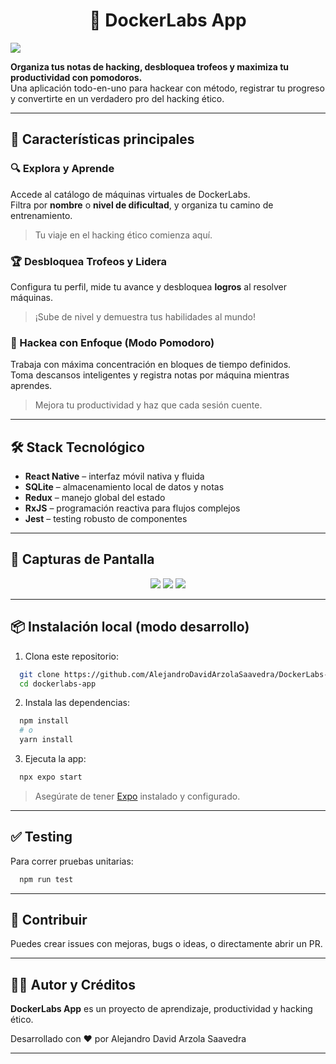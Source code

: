 <h1 align="center">🐳 DockerLabs App</h1>

<img src="https://i.imgur.com/MFBAi5h.png">

**Organiza tus notas de hacking, desbloquea trofeos y maximiza tu productividad con pomodoros.**  
Una aplicación todo-en-uno para hackear con método, registrar tu progreso y convertirte en un verdadero pro del hacking ético.

---

## 🚀 Características principales

### 🔍 Explora y Aprende
Accede al catálogo de máquinas virtuales de DockerLabs.  
Filtra por **nombre** o **nivel de dificultad**, y organiza tu camino de entrenamiento.  
> Tu viaje en el hacking ético comienza aquí.

### 🏆 Desbloquea Trofeos y Lidera
Configura tu perfil, mide tu avance y desbloquea **logros** al resolver máquinas.  
> ¡Sube de nivel y demuestra tus habilidades al mundo!

### 🧠 Hackea con Enfoque (Modo Pomodoro)
Trabaja con máxima concentración en bloques de tiempo definidos.  
Toma descansos inteligentes y registra notas por máquina mientras aprendes.  
> Mejora tu productividad y haz que cada sesión cuente.

---

## 🛠️ Stack Tecnológico

- **React Native** – interfaz móvil nativa y fluida
- **SQLite** – almacenamiento local de datos y notas
- **Redux** – manejo global del estado
- **RxJS** – programación reactiva para flujos complejos
- **Jest** – testing robusto de componentes

---

## 📱 Capturas de Pantalla

<div align="center">
  <img src="https://i.imgur.com/h2x1Ifw.png"> <img src="https://i.imgur.com/vX201lR.png"> <img src="https://i.imgur.com/YTNSEm8.png">
</div>

---

## 📦 Instalación local (modo desarrollo)

1. Clona este repositorio:

```bash
  git clone https://github.com/AlejandroDavidArzolaSaavedra/DockerLabs-React-Native-App
  cd dockerlabs-app
````

2. Instala las dependencias:

```bash
  npm install
  # o
  yarn install
```

3. Ejecuta la app:

```bash
  npx expo start
```

> Asegúrate de tener [Expo](https://docs.expo.dev/) instalado y configurado.

---

## ✅ Testing

Para correr pruebas unitarias:

```bash
  npm run test
```

---

## 🙌 Contribuir

Puedes crear issues con mejoras, bugs o ideas, o directamente abrir un PR.

---

## 🧑‍💻 Autor y Créditos

**DockerLabs App** es un proyecto de aprendizaje, productividad y hacking ético.

Desarrollado con ❤️ por Alejandro David Arzola Saavedra

---

